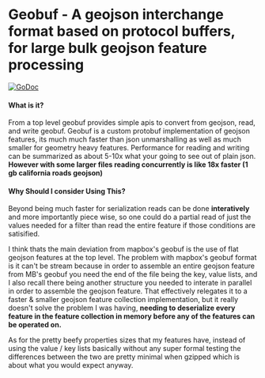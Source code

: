 # Geobuf - A geojson interchange format based on protocol buffers, for large bulk geojson feature processing
[![GoDoc](https://img.shields.io/badge/api-reference-blue.svg?style=flat-square)](https://godoc.org/github.com/murphy214/geobuf)

#### What is it?

From a top level geobuf provides simple apis to convert from geojson, read, and write geobuf. Geobuf is a custom protobuf implementation of geojson features, its much much faster than json unmarshalling as well as much smaller for geometry heavy features. Performance for reading and writing can be summarized as about 5-10x what your going to see out of plain json. **However with some larger files reading concurrently is like 18x faster (1 gb california roads geojson)** 

#### Why Should I consider Using This?

Beyond being much faster for serialization reads can be done **interatively** and more importantly piece wise, so one could do a partial read of just the values needed for a filter than read the entire feature if those conditions are satisified. 

I think thats the main deviation from mapbox's geobuf is the use of flat geojson features at the top level. The problem with mapbox's geobuf format is it can't be stream because in order to assemble an entire geojson feature from MB's geobuf you need the end of the file being the key, value lists, and I also recall there being another structure you needed to interate in parallel in order to assemble the geojson feature. That effectively relegates it to a faster & smaller geojson feature collection implementation, but it really doesn't solve the problem I was having, **needing to deserialize every feature in the feature collection in memory before any of the features can be operated on.** 

As for the pretty beefy properties sizes that my features have, instead of using the value / key lists basically without any super formal testing the differences between the two are pretty minimal when gzipped which is about what you would expect anyway.

